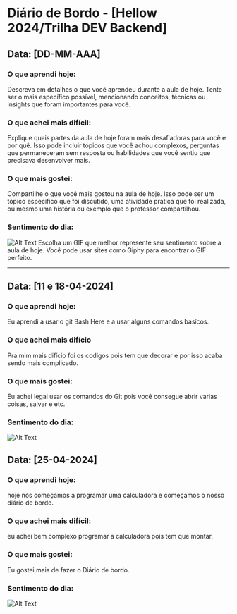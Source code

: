 # Diário de Bordo - [Hellow 2024/Trilha DEV Backend]

## Data: [DD-MM-AAA]

### O que aprendi hoje:
Descreva em detalhes o que você aprendeu durante a aula de hoje. Tente ser o mais específico possível, mencionando conceitos, técnicas ou insights que foram importantes para você.

### O que achei mais difícil:
Explique quais partes da aula de hoje foram mais desafiadoras para você e por quê. Isso pode incluir tópicos que você achou complexos, perguntas que permaneceram sem resposta ou habilidades que você sentiu que precisava desenvolver mais.

### O que mais gostei:
Compartilhe o que você mais gostou na aula de hoje. Isso pode ser um tópico específico que foi discutido, uma atividade prática que foi realizada, ou mesmo uma história ou exemplo que o professor compartilhou.

### Sentimento do dia:
![Alt Text](URL_DO_GIF)
Escolha um GIF que melhor represente seu sentimento sobre a aula de hoje. Você pode usar sites como Giphy para encontrar o GIF perfeito.

---
## Data: [11 e 18-04-2024]

### O que aprendi hoje:
Eu aprendi a usar o git Bash Here e a usar alguns comandos basícos.
### O que achei mais difício
Pra mim mais difício foi os codigos pois tem que decorar e por isso acaba sendo mais complicado.

### O que mais gostei:
Eu achei legal usar os comandos do Git pois você consegue abrir varias coisas, salvar e etc.

### Sentimento do dia:
![Alt Text](https://media2.giphy.com/media/v1.Y2lkPTc5MGI3NjExMTI3dnpncTkwc3I3MnVqbHpvdmMwODVwYnB5MG9ubjQzaGd4MDlhYiZlcD12MV9pbnRlcm5hbF9naWZfYnlfaWQmY3Q9Zw/nDSlfqf0gn5g4/giphy.gif)

## Data: [25-04-2024]

### O que aprendi hoje:
hoje nós começamos a programar uma calculadora e começamos o nosso diário de bordo.

### O que achei mais difícil:
eu achei bem complexo programar a calculadora pois tem que montar.

### O que mais gostei:
Eu gostei mais de fazer o Diário de bordo.

### Sentimento do dia:
![Alt Text](https://camo.githubusercontent.com/4a7200e684fb6da0480bc774ac7adac2d936b00a72e205e60fe0ef6d54c1678a/68747470733a2f2f6d65646961332e67697068792e636f6d2f6d656469612f76312e59326c6b505463354d4749334e6a457859326877614778734e4777354e6d68786148643265585a786144466f616a4a6e63484633595846754d6d466b5a584a70646d747862695a6c634431324d563970626e526c636d35686246396e61575a66596e6c666157516d593351395a772f554f35656c6e54716f347653672f67697068792e676966)


